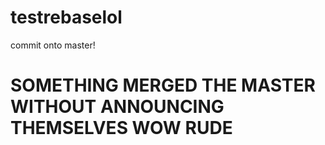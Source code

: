 # testrebaselol

commit onto master!

# SOMETHING MERGED THE MASTER WITHOUT ANNOUNCING THEMSELVES WOW RUDE
